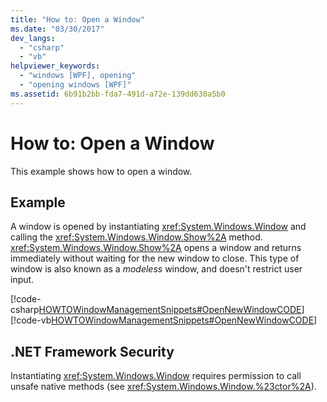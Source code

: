 ```yaml
---
title: "How to: Open a Window"
ms.date: "03/30/2017"
dev_langs: 
  - "csharp"
  - "vb"
helpviewer_keywords: 
  - "windows [WPF], opening"
  - "opening windows [WPF]"
ms.assetid: 6b91b2bb-fda7-491d-a72e-139dd630a5b0
---
```

# How to: Open a Window
This example shows how to open a window.  
  
## Example  
 A window is opened by instantiating <xref:System.Windows.Window> and calling the <xref:System.Windows.Window.Show%2A> method. <xref:System.Windows.Window.Show%2A> opens a window and returns immediately without waiting for the new window to close. This type of window is also known as a *modeless* window, and doesn't restrict user input.  
  
 [!code-csharp[HOWTOWindowManagementSnippets#OpenNewWindowCODE](~/samples/snippets/csharp/VS_Snippets_Wpf/HOWTOWindowManagementSnippets/CSharp/MainWindow.xaml.cs#opennewwindowcode)]
 [!code-vb[HOWTOWindowManagementSnippets#OpenNewWindowCODE](~/samples/snippets/visualbasic/VS_Snippets_Wpf/HOWTOWindowManagementSnippets/visualbasic/mainwindow.xaml.vb#opennewwindowcode)]  
  
## .NET Framework Security  
 Instantiating <xref:System.Windows.Window> requires permission to call unsafe native methods (see <xref:System.Windows.Window.%23ctor%2A>).
